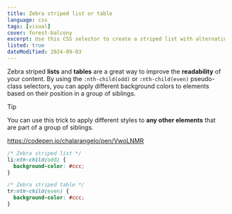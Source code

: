```yaml
---
title: Zebra striped list or table
language: css
tags: [visual]
cover: forest-balcony
excerpt: Use this CSS selector to create a striped list with alternating background colors.
listed: true
dateModified: 2024-09-03
---
```


Zebra striped **lists** and **tables** are a great way to improve the **readability** of your content. By using the `:nth-child(odd)` or `:nth-child(even)` pseudo-class selectors, you can apply different background colors to elements based on their position in a group of siblings.

> [!TIP]
>
> You can use this trick to apply different styles to **any other elements** that are part of a group of siblings.

https://codepen.io/chalarangelo/pen/VwoLNMR

```css
/* Zebra striped list */
li:nth-child(odd) {
  background-color: #ccc;
}

/* Zebra striped table */
tr:nth-child(even) {
  background-color: #ccc;
}
```
